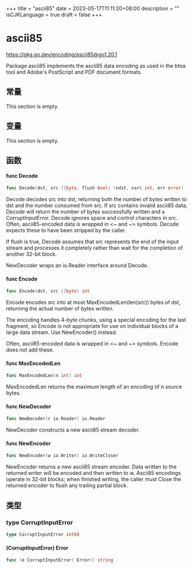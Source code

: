 +++
title = "ascii85"
date = 2023-05-17T11:11:20+08:00
description = ""
isCJKLanguage = true
draft = false
+++
# ascii85

https://pkg.go.dev/encoding/ascii85@go1.20.1



Package ascii85 implements the ascii85 data encoding as used in the btoa tool and Adobe's PostScript and PDF document formats.



## 常量 

This section is empty.

## 变量

This section is empty.

## 函数

#### func Decode 

``` go 
func Decode(dst, src []byte, flush bool) (ndst, nsrc int, err error)
```

Decode decodes src into dst, returning both the number of bytes written to dst and the number consumed from src. If src contains invalid ascii85 data, Decode will return the number of bytes successfully written and a CorruptInputError. Decode ignores space and control characters in src. Often, ascii85-encoded data is wrapped in <~ and ~> symbols. Decode expects these to have been stripped by the caller.

If flush is true, Decode assumes that src represents the end of the input stream and processes it completely rather than wait for the completion of another 32-bit block.

NewDecoder wraps an io.Reader interface around Decode.

#### func Encode 

``` go 
func Encode(dst, src []byte) int
```

Encode encodes src into at most MaxEncodedLen(len(src)) bytes of dst, returning the actual number of bytes written.

The encoding handles 4-byte chunks, using a special encoding for the last fragment, so Encode is not appropriate for use on individual blocks of a large data stream. Use NewEncoder() instead.

Often, ascii85-encoded data is wrapped in <~ and ~> symbols. Encode does not add these.

#### func MaxEncodedLen 

``` go 
func MaxEncodedLen(n int) int
```

MaxEncodedLen returns the maximum length of an encoding of n source bytes.

#### func NewDecoder 

``` go 
func NewDecoder(r io.Reader) io.Reader
```

NewDecoder constructs a new ascii85 stream decoder.

#### func NewEncoder 

``` go 
func NewEncoder(w io.Writer) io.WriteCloser
```

NewEncoder returns a new ascii85 stream encoder. Data written to the returned writer will be encoded and then written to w. Ascii85 encodings operate in 32-bit blocks; when finished writing, the caller must Close the returned encoder to flush any trailing partial block.

## 类型

### type CorruptInputError 

``` go 
type CorruptInputError int64
```

#### (CorruptInputError) Error 

``` go 
func (e CorruptInputError) Error() string
```